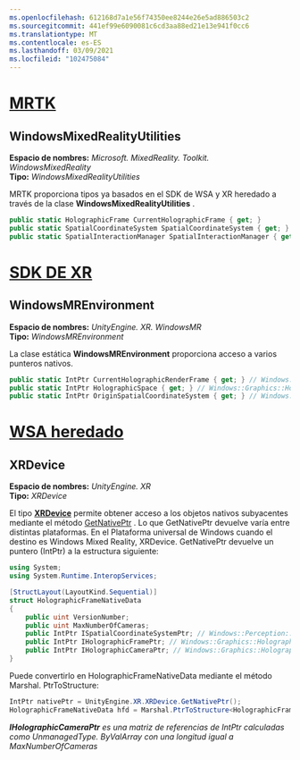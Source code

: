 ```yaml
---
ms.openlocfilehash: 612168d7a1e56f74350ee8244e26e5ad886503c2
ms.sourcegitcommit: 441ef99e6090081c6cd3aa88ed21e13e941f0cc6
ms.translationtype: MT
ms.contentlocale: es-ES
ms.lasthandoff: 03/09/2021
ms.locfileid: "102475084"
---
```

# <a name="mrtk"></a>[MRTK](#tab/mrtk)

## <a name="windowsmixedrealityutilities"></a>WindowsMixedRealityUtilities

**Espacio de nombres:** *Microsoft. MixedReality. Toolkit. WindowsMixedReality*<br>
**Tipo:** *WindowsMixedRealityUtilities*

MRTK proporciona tipos ya basados en el SDK de WSA y XR heredado a través de la clase **WindowsMixedRealityUtilities** .

```cs
public static HolographicFrame CurrentHolographicFrame { get; }
public static SpatialCoordinateSystem SpatialCoordinateSystem { get; }
public static SpatialInteractionManager SpatialInteractionManager { get; }
```

# <a name="xr-sdk"></a>[SDK DE XR](#tab/xr)

## <a name="windowsmrenvironment"></a>WindowsMREnvironment

**Espacio de nombres:** *UnityEngine. XR. WindowsMR*<br>
**Tipo:** *WindowsMREnvironment*

La clase estática **WindowsMREnvironment** proporciona acceso a varios punteros nativos.

```cs
public static IntPtr CurrentHolographicRenderFrame { get; } // Windows::Graphics::Holographic::IHolographicFrame
public static IntPtr HolographicSpace { get; } // Windows::Graphics::Holographic::IHolographicSpace
public static IntPtr OriginSpatialCoordinateSystem { get; } // Windows::Perception::Spatial::ISpatialCoordinateSystem
```

# <a name="legacy-wsa"></a>[WSA heredado](#tab/wsa)

## <a name="xrdevice"></a>XRDevice

**Espacio de nombres:** *UnityEngine. XR*<br>
**Tipo:** *XRDevice*

El tipo <a href="https://docs.unity3d.com/ScriptReference/XR.XRDevice.html" target="_blank">**XRDevice**</a> permite obtener acceso a los objetos nativos subyacentes mediante el método <a href="https://docs.unity3d.com/ScriptReference/XR.XRDevice.GetNativePtr.html" target="_blank">GetNativePtr</a> . Lo que GetNativePtr devuelve varía entre distintas plataformas. En el Plataforma universal de Windows cuando el destino es Windows Mixed Reality, XRDevice. GetNativePtr devuelve un puntero (IntPtr) a la estructura siguiente:

```cs
using System;
using System.Runtime.InteropServices;

[StructLayout(LayoutKind.Sequential)]
struct HolographicFrameNativeData
{
    public uint VersionNumber;
    public uint MaxNumberOfCameras;
    public IntPtr ISpatialCoordinateSystemPtr; // Windows::Perception::Spatial::ISpatialCoordinateSystem
    public IntPtr IHolographicFramePtr; // Windows::Graphics::Holographic::IHolographicFrame
    public IntPtr IHolographicCameraPtr; // Windows::Graphics::Holographic::IHolographicCamera
}
```

Puede convertirlo en HolographicFrameNativeData mediante el método Marshal. PtrToStructure:

```cs
IntPtr nativePtr = UnityEngine.XR.XRDevice.GetNativePtr();
HolographicFrameNativeData hfd = Marshal.PtrToStructure<HolographicFrameNativeData>(nativePtr);
```

***IHolographicCameraPtr** es una matriz de referencias de IntPtr calculadas como UnmanagedType. ByValArray con una longitud igual a MaxNumberOfCameras*
